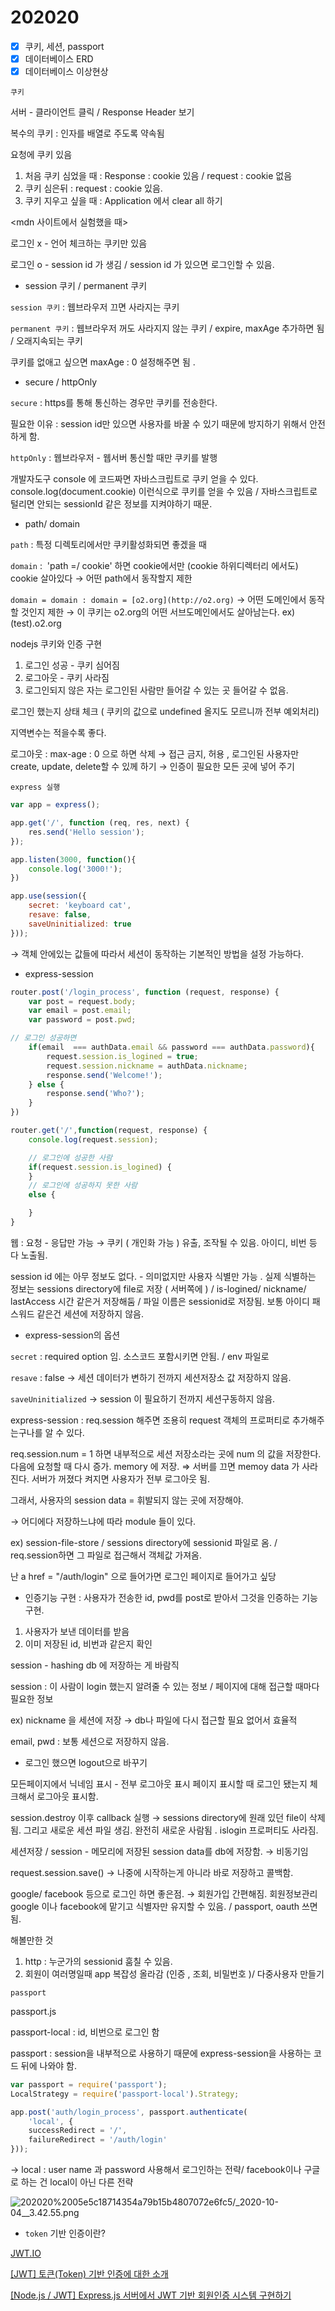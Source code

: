 # 202020

- [x]  쿠키, 세션, passport
- [x]  데이터베이스 ERD
- [x]  데이터베이스 이상현상

`쿠키`

서버 - 클라이언트 클릭 / Response Header 보기 

복수의 쿠키 : 인자를 배열로 주도록 약속됨

요청에 쿠키 있음 

1. 처음 쿠키 심었을 때 : Response : cookie 있음 / request : cookie 없음 
2. 쿠키 심은뒤 : request : cookie 있음. 
3. 쿠키 지우고 싶을 때 : Application 에서 clear all 하기 

<mdn 사이트에서 실험했을 때> 

로그인 x - 언어 체크하는 쿠키만 있음 

로그인 o - session id 가 생김 / session id 가 있으면 로그인할 수 있음.  

- session 쿠키 / permanent 쿠키

`session 쿠키` : 웹브라우저 끄면 사라지는 쿠키

`permanent 쿠키` : 웹브라우저 꺼도 사라지지 않는 쿠키 / expire, maxAge 추가하면 됨 / 오래지속되는 쿠키 

쿠키를 없애고 싶으면 maxAge : 0 설정해주면 됨 .

- secure / httpOnly

`secure` : https를 통해 통신하는 경우만 쿠키를 전송한다.

필요한 이유 : session id만 있으면 사용자를 바꿀 수 있기 때문에 방지하기 위해서 안전하게 함. 

`httpOnly` : 웹브라우저 - 웹서버 통신할 때만 쿠키를 발행

개발자도구 console 에 코드짜면 자바스크립트로 쿠키 얻을 수 있다. console.log(document.cookie) 이런식으로 쿠키를 얻을 수 있음 / 자바스크립트로 털리면 안되는 sessionId 같은 정보를 지켜야하기 때문. 

- path/ domain

`path` : 특정 디렉토리에서만 쿠키활성화되면 좋겠을 때 

`domain` :  'path =/ cookie' 하면 cookie에서만 (cookie 하위디렉터리 에서도) cookie 살아있다 → 어떤 path에서 동작할지 제한 

`domain = domain : domain = [o2.org](http://o2.org)` → 어떤 도메인에서 동작할 것인지 제한 → 이 쿠키는 o2.org의 어떤 서브도메인에서도 살아남는다. ex) (test).o2.org

nodejs 쿠키와 인증 구현

1. 로그인 성공 - 쿠키 심어짐 
2. 로그아웃 - 쿠키 사라짐
3. 로그인되지 않은 자는 로그인된 사람만 들어갈 수 있는 곳 들어갈 수 없음. 

로그인 했는지 상태 체크 ( 쿠키의 값으로 undefined 올지도 모르니까 전부 예외처리)

지역변수는 적을수록 좋다.

로그아웃 : max-age : 0 으로 하면 삭제 → 접근 금지, 허용 , 로그인된 사용자만 create, update, delete할 수 있께 하기 → 인증이 필요한 모든 곳에 넣어 주기

`express 실행`

```jsx
var app = express();

app.get('/', function (req, res, next) {
	res.send('Hello session');
});

app.listen(3000, function(){
	console.log('3000!');
})
```

```jsx
app.use(session({
	secret: 'keyboard cat',
	resave: false,
	saveUninitialized: true
}));
```

 → 객체 안에있는 값들에 따라서 세션이 동작하는 기본적인 방법을 설정 가능하다.

- express-session

```jsx
router.post('/login_process', function (request, response) {
	var post = request.body;
	var email = post.email;
	var password = post.pwd;

// 로그인 성공하면 
	if(email  === authData.email && password === authData.password){
		request.session.is_logined = true;
		request.session.nickname = authData.nickname;
		response.send('Welcome!');
	} else {
		response.send('Who?');
	}
})
```

```jsx
router.get('/',function(request, response) {
	console.log(request.session);

	// 로그인에 성공한 사람 
	if(request.session.is_logined) {
	} 
	// 로그인에 성공하지 못한 사람 
	else {

	}
}
```

웹 : 요청 - 응답만 가능 → 쿠키 ( 개인화 가능 ) 유출, 조작될 수 있음. 아이디, 비번 등 다 노출됨. 

session id 에는 아무 정보도 없다. - 의미없지만 사용자 식별만 가능 . 실제 식별하는 정보는 sessions directory에 file로 저장 ( 서버쪽에 ) / is-logined/ nickname/ lastAccess 시간 같은거 저장해둠 / 파일 이름은 sessionid로 저장됨. 보통 아이디 패스워드 같은건 세션에 저장하지 않음. 

- express-session의 옵션

`secret` : required option 임. 소스코드 포함시키면 안됨. / env 파일로 

`resave` : false → 세션 데이터가 변하기 전까지 세션저장소 값 저장하지 않음. 

`saveUninitialized` → session 이 필요하기 전까지 세션구동하지 않음. 

express-session : req.session 해주면 조용히 request 객체의 프로퍼티로 추가해주는구나를 알 수 있다. 

req.session.num = 1 하면 내부적으로 세션 저장소라는 곳에 num 의 값을 저장한다. 다음에 요청할 때 다시 증가.  memory 에 저장. ⇒ 서버를 끄면 memoy data 가 사라진다. 서버가 꺼졌다 켜지면 사용자가 전부 로그아웃 됨. 

그래서, 사용자의 session data = 휘발되지 않는 곳에 저장해야. 

→ 어디에다 저장하느냐에 따라 module 들이 있다. 

ex) session-file-store / sessions directory에 sessionid 파일로 옴. / req.session하면 그 파일로 접근해서 객체값 가져옴.  

난 a href = "/auth/login" 으로 들어가면 로그인 페이지로 들어가고 싶당

- 인증기능 구현 : 사용자가 전송한 id, pwd를 post로 받아서 그것을 인증하는 기능 구현.
1. 사용자가 보낸 데이터를 받음 
2. 이미 저장된 id, 비번과 같은지 확인

session - hashing db 에 저장하는 게 바람직

session : 이 사람이 login 했는지 알려줄 수 있는 정보 / 페이지에 대해 접근할 때마다 필요한 정보 

ex) nickname 을 세션에 저장 → db나 파일에 다시 접근할 필요 없어서 효율적 

email, pwd : 보통 세션으로 저장하지 않음. 

- 로그인 했으면 logout으로 바꾸기

모든페이지에서 닉네임 표시 - 전부 로그아웃 표시 페이지 표시할 때 로그인 됐는지 체크해서 로그아웃 표시함. 

session.destroy 이후 callback 실행 → sessions directory에 원래 있던 file이 삭제됨. 그리고 새로운 세션 파일 생김. 완전히 새로운 사람됨 . islogin 프로퍼티도 사라짐. 

세션저장 / session - 메모리에 저장된 session data를 db에 저장함. → 비동기임 

request.session.save() → 나중에 시작하는게 아니라 바로 저장하고 콜백함. 

google/ facebook 등으로 로그인 하면 좋은점. → 회원가입 간편해짐. 회원정보관리 google 이나 facebook에 맡기고 식별자만 유지할 수 있음. / passport, oauth 쓰면 됨.

해볼만한 것 

1. http : 누군가의 sessionid 훔칠 수 있음. 
2. 회원이 여러명일때 app 복잡성 올라감 (인증 , 조회, 비밀번호 )/ 다중사용자 만들기

 

`passport`

passport.js 

passport-local : id, 비번으로 로그인 함 

passport : session을 내부적으로 사용하기 때문에 express-session을 사용하는 코드 뒤에 나와야 함. 

```jsx
var passport = require('passport');
LocalStrategy = require('passport-local').Strategy;

app.post('auth/login_process', passport.authenticate(
	'local', {
	successRedirect = '/',
	failureRedirect = '/auth/login'
}));
```

→ local : user name 과 password 사용해서 로그인하는 전략/ facebook이나 구글로 하는 건 local이 아닌 다른 전략 

![202020%2005e5c18714354a79b15b4807072e6fc5/_2020-10-04__3.42.55.png](202020%2005e5c18714354a79b15b4807072e6fc5/_2020-10-04__3.42.55.png)

- `token` 기반 인증이란?

[JWT.IO](https://jwt.io/)

[[JWT] 토큰(Token) 기반 인증에 대한 소개](https://velopert.com/2350)

[[Node.js / JWT] Express.js 서버에서 JWT 기반 회원인증 시스템 구현하기](https://velopert.com/2448)